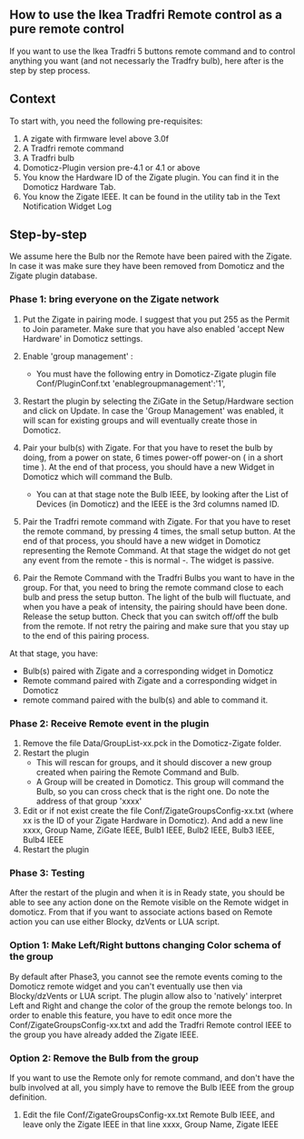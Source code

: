 ## How to use the Ikea Tradfri Remote control as a pure remote control

If you want to use the Ikea Tradfri 5 buttons remote command and to control anything you want (and not necessarly the Tradfry bulb), here after is the step by step process.


## Context

To start with, you need the following pre-requisites:
1. A zigate  with firmware level above 3.0f
1. A Tradfri remote command
1. A Tradfri bulb
1. Domoticz-Plugin version pre-4.1 or 4.1 or above
1. You know the Hardware ID of the Zigate plugin. You can find it in the Domoticz Hardware Tab.
1. You know the Zigate IEEE. It can be found in the utility tab in the Text Notification Widget Log

## Step-by-step


We assume here the Bulb nor the Remote have been paired with the Zigate. In case it was make sure they have been removed from Domoticz and the Zigate plugin database.

### Phase 1: bring everyone on the Zigate network
1. Put the Zigate in pairing mode. I suggest that you put 255 as the Permit to Join parameter. Make sure that you have also enabled 'accept New Hardware' in Domoticz settings.
1. Enable 'group management' :
   * You must have the following entry in Domoticz-Zigate plugin file Conf/PluginConf.txt 'enablegroupmanagement':'1',

1. Restart the plugin by selecting the ZiGate in the Setup/Hardware section and click on Update. In case the 'Group Management' was enabled, it will scan for existing groups and will eventually create those in Domoticz.

1. Pair your bulb(s) with Zigate. For that you have to reset the bulb by doing, from a power on state, 6 times power-off power-on ( in a short time ). At the end of that process, you should have a new Widget in Domoticz which will command the Bulb.
   * You can at that stage note the Bulb IEEE, by looking after the List of Devices (in Domoticz) and the IEEE is the 3rd columns named ID.
1. Pair the Tradfri remote command with Zigate. For that you have to reset the remote command, by pressing 4 times, the small setup button. At the end of that process, you should have a new widget in Domoticz representing the Remote Command. At that stage the widget do not get any event from the remote - this is normal -. The widget is passive.
1. Pair the Remote Command with the Tradfri Bulbs you want to have in the group. For that, you need to bring the remote command close to each bulb and press the setup button. The light of the bulb will fluctuate, and when you have a peak of intensity, the pairing should have been done. Release the setup button. Check that you can switch off/off the bulb from the remote. If not retry the pairing and make sure that you stay up to the end of this pairing process.

At that stage, you have:
* Bulb(s) paired with Zigate and a corresponding widget in Domoticz
* Remote command paired with Zigate and a corresponding widget in Domoticz
* remote command paired with the bulb(s) and able to command it.

### Phase 2: Receive Remote event in the plugin


1. Remove the file Data/GroupList-xx.pck in the Domoticz-Zigate folder.
1. Restart the plugin
   * This will rescan for groups, and it should discover a new group created when pairing the Remote Command and Bulb.
   * A Group will be created in Domoticz. This group will command the Bulb, so you can cross check that is the right one. Do note the address of that group 'xxxx'
1. Edit or if not exist create the file Conf/ZigateGroupsConfig-xx.txt (where xx is the ID of your Zigate Hardware in Domoticz). And add a new line
	xxxx, Group Name, ZiGate IEEE, Bulb1 IEEE, Bulb2 IEEE, Bulb3 IEEE, Bulb4 IEEE
1. Restart the plugin


### Phase 3: Testing

After the restart of the plugin and when it is in Ready state, you should be able to see any action done on the Remote visible on the Remote widget in domoticz.
From that if you want to associate actions based on Remote action you can use either Blocky, dzVents or LUA script.

### Option 1: Make Left/Right buttons changing Color schema of the group

By default after Phase3, you cannot see the remote events coming to the Domoticz remote widget and you can't eventually use then via Blocky/dzVents or LUA script.
The plugin allow also to 'natively' interpret Left and Right and change the color of the group the remote belongs too.
In order to enable this feature, you have to edit once more the Conf/ZigateGroupsConfig-xx.txt and add the Tradfri Remote control IEEE to the group you have already added the Zigate IEEE.

### Option 2: Remove the Bulb from the group

If you want to use the Remote only for remote command, and don't have the bulb involved at all, you simply have to remove the Bulb IEEE from the group definition.

1. Edit the file Conf/ZigateGroupsConfig-xx.txt 
   Remote Bulb IEEE, and leave only the Zigate IEEE in that line
	xxxx, Group Name, Zigate IEEE







